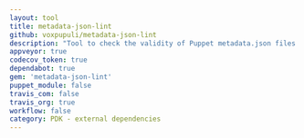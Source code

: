 ```yaml
---
layout: tool
title: metadata-json-lint
github: voxpupuli/metadata-json-lint
description: "Tool to check the validity of Puppet metadata.json files."
appveyor: true
codecov_token: true
dependabot: true
gem: 'metadata-json-lint'
puppet_module: false
travis_com: false
travis_org: true
workflow: false
category: PDK - external dependencies
---
```

